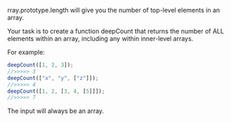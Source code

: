 rray.prototype.length will give you the number of top-level elements in an array.

Your task is to create a function deepCount that returns the number of ALL elements within an array, including any within inner-level arrays.

For example:
```js
deepCount([1, 2, 3]);
//>>>>> 3
deepCount(["x", "y", ["z"]]);
//>>>>> 4
deepCount([1, 2, [3, 4, [5]]]);
//>>>>> 7
```
The input will always be an array.
